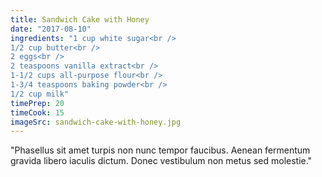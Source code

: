 ```yaml
---
title: Sandwich Cake with Honey
date: "2017-08-10"
ingredients: "1 cup white sugar<br />
1/2 cup butter<br />
2 eggs<br />
2 teaspoons vanilla extract<br />
1-1/2 cups all-purpose flour<br />
1-3/4 teaspoons baking powder<br />
1/2 cup milk"
timePrep: 20
timeCook: 15
imageSrc: sandwich-cake-with-honey.jpg
---
```


"Phasellus sit amet turpis non nunc tempor faucibus. Aenean fermentum gravida libero iaculis dictum. Donec vestibulum non metus sed molestie."
